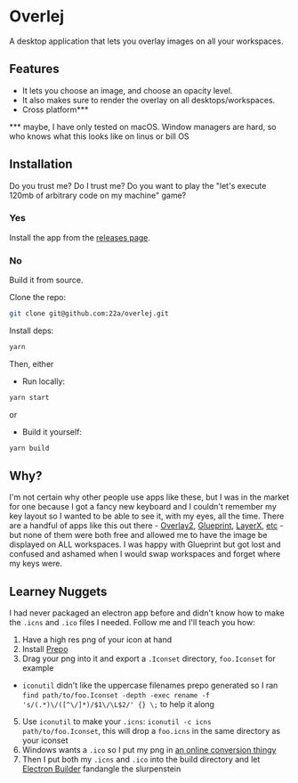 # Overlej

A desktop application that lets you overlay images on all your workspaces.

## Features
* It lets you choose an image, and choose an opacity level.
* It also makes sure to render the overlay on all desktops/workspaces.
* Cross platform***

*** maybe, I have only tested on macOS. Window managers are hard, so who knows what this looks like on linus or bill OS

## Installation
Do you trust me? Do I trust me? Do you want to play the "let's execute 120mb of arbitrary code on my machine" game? 

### Yes
Install the app from the [releases page](https://github.com/22a/overlej/releases).

### No
Build it from source.

Clone the repo:
```bash
git clone git@github.com:22a/overlej.git
```

Install deps:
```bash
yarn
```

Then, either

* Run locally:
```bash
yarn start
```

or

* Build it yourself:
```bash
yarn build
```

## Why?
I'm not certain why other people use apps like these, but I was in the market for one because I got a fancy new keyboard and I couldn't remember my key layout so I wanted to be able to see it, with my eyes, all the time. There are a handful of apps like this out there - [Overlay2](http://www.colinthomas.com/overlay/), [Glueprint](http://glueprintapp.com/), [LayerX](https://github.com/yuhua-chen/LayerX), [etc](https://alternativeto.net/software/overlay2/) - but none of them were both free and allowed me to have the image be displayed on ALL workspaces. I was happy with Glueprint but got lost and confused and ashamed when I would swap workspaces and forget where my keys were.


## Learney Nuggets
I had never packaged an electron app before and didn't know how to make the `.icns` and `.ico` files I needed. Follow me and I'll teach you how:

1. Have a high res png of your icon at hand
2. Install [Prepo](https://itunes.apple.com/us/app/prepo/id476533227?mt=12)
3. Drag your png into it and export a `.Iconset` directory, `foo.Iconset` for example
* `iconutil` didn't like the uppercase filenames prepo generated so I ran `find path/to/foo.Iconset -depth -exec rename -f 's/(.*)\/([^\/]*)/$1\/\L$2/' {} \;` to help it along
5. Use `iconutil` to make your `.icns`: `iconutil -c icns path/to/foo.Iconset`, this will drop a `foo.icns` in the same directory as your iconset
6. Windows wants a `.ico` so I put my png in [an online conversion thingy](https://iconverticons.com/online/)
7. Then I put both my `.icns` and `.ico` into the build directory and let [Electron Builder](https://github.com/electron-userland/electron-builder) fandangle the slurpenstein
